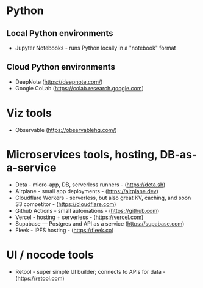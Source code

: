 # Python


## Local Python environments
- Jupyter Notebooks - runs Python locally in a "notebook" format


## Cloud Python environments
- DeepNote (https://deepnote.com/)
- Google CoLab (https://colab.research.google.com)


# Viz tools
- Observable (https://observablehq.com/)


# Microservices tools, hosting, DB-as-a-service
- Deta - micro-app, DB, serverless runners - (https://deta.sh)
- Airplane - small app deployments - (https://airplane.dev)
- Cloudflare Workers - serverless, but also great KV, caching, and soon S3 competitor - (https://cloudflare.com) 
- Github Actions - small automations - (https://github.com)
- Vercel - hosting + serverless - (https://vercel.com)
- Supabase — Postgres and API as a service (https://supabase.com)
- Fleek - IPFS hosting - (https://fleek.co) 


# UI / nocode tools
- Retool - super simple UI builder; connects to APIs for data - (https://retool.com)
